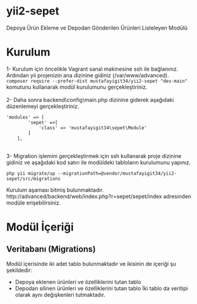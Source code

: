 # yii2-sepet
Depoya Ürün Ekleme ve Depodan Gönderilen Ürünleri Listeleyen Modülü

# Kurulum
1- Kurulum için öncelikle Vagrant sanal makinesine ssh ile bağlanınız. Ardından yii projenizin ana dizinine gidiniz (/var/www/advanced).<br>
 `composer require --prefer-dist mustafayigit34/yii2-sepet "dev-main"` komutunu kullanarak modül kurulumunu gerçekleştiriniz. <br><br>
2- Daha sonra backend\config\main.php dizinine giderek aşağıdaki düzenlemeyi gerçekleştiriniz.
```
'modules' => [
        'sepet' =>[
            'class' => 'mustafayigit34\sepet\Module'
        ]
    ],
``` 
<br>
3- Migration işlemini gerçekleştirmek için ssh kullanarak proje dizinine gidiniz ve aşağıdaki kod satırı ile modüldeki tabloların kurulumunu yapınız.<br>

`php yii migrate/up --migrationPath=@vendor/mustafayigit34/yii2-sepet/src/migrations`

Kurulum aşaması bitmiş bulunmaktadır.<br>
http://advanced/backend/web/index.php?r=sepet/sepet/index adresinden modüle erişebilirsiniz.

# Modül İçeriği
## Veritabanı (Migrations)
Modül içerisinde iki adet tablo bulunmaktadır ve ikisinin de içeriği şu şekildedir:
* Depoya eklenen ürünleri ve özelliklerini tutan tablo
* Depodan silinen ürünleri ve özelliklerini tutan tablo
İki tablo da veritipi olarak aynı değişkenleri tutmaktadır.
